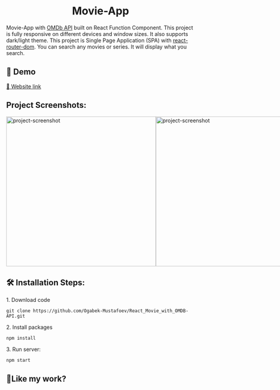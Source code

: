 <h1 align="center" id="title">Movie-App</h1>

<p id="description">Movie-App with <a href="https://www.omdbapi.com/">OMDb API</a> built on React Function Component. This project is fully responsive on different devices and window sizes. It also supports dark/light theme. This project is Single Page Application (SPA) with <a href="https://reactrouter.com/en/main">react-router-dom</a>. You can search any movies or series. It will display what you search.</p>

<h2>🚀 Demo</h2>

[🔗 Website link](https://react-movie-with-omdb-api.vercel.app/)

<h2>Project Screenshots:</h2>

 <div style="display: flex; justify-content: space-between; width:100%;">
  <img src="https://charming-semolina-34cdcd.netlify.app/assets/Blog-post/post-2.png" alt="project-screenshot" width="400">
  <img src="https://charming-semolina-34cdcd.netlify.app/assets/Blog-post/post-3.png" alt="project-screenshot" width="400">
 </div>

<h2>🛠️ Installation Steps:</h2>

<p>1. Download code</p>

```
git clone https://github.com/Ogabek-Mustafoev/React_Movie_with_OMDB-API.git
```

<p>2. Install packages</p>

```
npm install
```

<p>3. Run server:</p>

```
npm start
```

<h2>💖Like my work?</h2>
